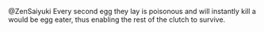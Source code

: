 @ZenSaiyuki Every second egg they lay is poisonous and will instantly kill a would be egg eater, thus enabling the rest of the clutch to survive.